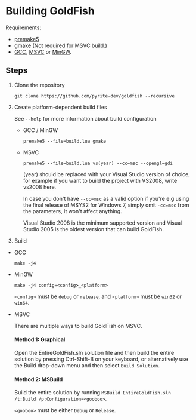 # Building GoldFish
Requirements:
 - [premake5](https://premake.github.io/download/)
 - [gmake](https://www.gnu.org/software/make/manual/make.html) (Not required for MSVC build.)
 - [GCC](https://gcc.gnu.org/), [MSVC](https://visualstudio.microsoft.com/ja/vs/features/cplusplus/) or [MinGW](https://www.mingw-w64.org/).

## Steps

1. Clone the repository

   `git clone https://github.com/pyrite-dev/goldfish --recursive`
2. Create platform-dependent build files

   See `--help` for more information about build configuration

   - GCC / MinGW

     `premake5 --file=build.lua gmake`
   - MSVC

     `premake5 --file=build.lua vs(year) --cc=msc --opengl=gdi`
     
     (year) should be replaced with your Visual Studio version of choice, for example if you want to build the project with VS2008, write vs2008 here.
  
     In case you don't have `--cc=msc` as a valid option if you're e.g using the final release of MSYS2 for Windows 7, simply omit `-cc=msc` from the parameters, It won't affect anything.

     Visual Studio 2008 is the minimum supported version and Visual Studio 2005 is the oldest version that can build GoldFish.
3. Build
  - GCC

    `make -j4`
  - MinGW

    `make -j4 config=<config>_<platform>`
    
    `<config>` must be `debug` or `release`, and `<platform>` must be `win32` or `win64`.

  - MSVC

    There are multiple ways to build GoldFish on MSVC.

    #### Method 1: Graphical
    Open the EntireGoldFish.sln solution file and then build the entire solution by pressing Ctrl-Shift-B on your keyboard, or alternatively use the Build drop-down menu and then select `Build Solution`.

    #### Method 2: MSBuild
    Build the entire solution by running `MSBuild EntireGoldFish.sln /t:Build /p:Configuration=<gooboo>`.

    `<gooboo>` must be either `Debug` or `Release`.
